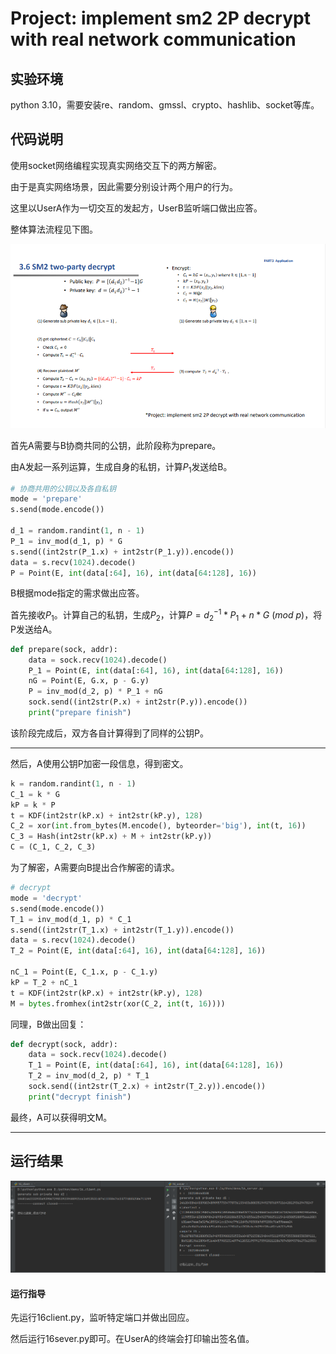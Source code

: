 # Project: implement sm2 2P decrypt with real network communication

## 实验环境

python 3.10，需要安装re、random、gmssl、crypto、hashlib、socket等库。

## 代码说明

使用socket网络编程实现真实网络交互下的两方解密。

由于是真实网络场景，因此需要分别设计两个用户的行为。

这里以UserA作为一切交互的发起方，UserB监听端口做出应答。

整体算法流程见下图。

![image-20220725211116525](./algorithm.png)

首先A需要与B协商共同的公钥，此阶段称为prepare。

由A发起一系列运算，生成自身的私钥，计算$P_1$发送给B。

```python
# 协商共用的公钥以及各自私钥
mode = 'prepare'
s.send(mode.encode())

d_1 = random.randint(1, n - 1)
P_1 = inv_mod(d_1, p) * G
s.send((int2str(P_1.x) + int2str(P_1.y)).encode())
data = s.recv(1024).decode()
P = Point(E, int(data[:64], 16), int(data[64:128], 16))
```

B根据mode指定的需求做出应答。

首先接收$P_1$。计算自己的私钥，生成$P_2$，计算$P=d_2^{-1}*P_1+n*G\ (mod\ p)$，将P发送给A。

```python
def prepare(sock, addr):
    data = sock.recv(1024).decode()
    P_1 = Point(E, int(data[:64], 16), int(data[64:128], 16))
    nG = Point(E, G.x, p - G.y)
    P = inv_mod(d_2, p) * P_1 + nG
    sock.send((int2str(P.x) + int2str(P.y)).encode())
    print("prepare finish")
```

该阶段完成后，双方各自计算得到了同样的公钥P。

------

然后，A使用公钥P加密一段信息，得到密文。

```python
k = random.randint(1, n - 1)
C_1 = k * G
kP = k * P
t = KDF(int2str(kP.x) + int2str(kP.y), 128)
C_2 = xor(int.from_bytes(M.encode(), byteorder='big'), int(t, 16))
C_3 = Hash(int2str(kP.x) + M + int2str(kP.y))
C = (C_1, C_2, C_3)
```

为了解密，A需要向B提出合作解密的请求。

```python
# decrypt
mode = 'decrypt'
s.send(mode.encode())
T_1 = inv_mod(d_1, p) * C_1
s.send((int2str(T_1.x) + int2str(T_1.y)).encode())
data = s.recv(1024).decode()
T_2 = Point(E, int(data[:64], 16), int(data[64:128], 16))

nC_1 = Point(E, C_1.x, p - C_1.y)
kP = T_2 + nC_1
t = KDF(int2str(kP.x) + int2str(kP.y), 128)
M = bytes.fromhex(int2str(xor(C_2, int(t, 16))))
```

同理，B做出回复：

```python
def decrypt(sock, addr):
    data = sock.recv(1024).decode()
    T_1 = Point(E, int(data[:64], 16), int(data[64:128], 16))
    T_2 = inv_mod(d_2, p) * T_1
    sock.send((int2str(T_2.x) + int2str(T_2.y)).encode())
    print("decrypt finish")
```

最终，A可以获得明文M。

------

## 运行结果

![img](https://github.com/Z-Yivon/project/blob/main/project16/result.png)

#### 运行指导

先运行16client.py，监听特定端口并做出回应。

然后运行16sever.py即可。在UserA的终端会打印输出签名值。
